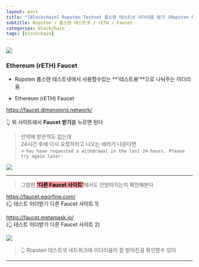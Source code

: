 ```yaml
---
layout: post
title: "[Blockchain] Ropsten Testnet 롭스텐 테스트넷 이더리움 받기 (Ropsten Faucet)"
subtitle: Ropsten / 롭스텐 테스트넷 / rETH / Faucet
categories: blockchain
tags: [blockchain]
---
```


![](https://velog.velcdn.com/images/-__-/post/9c7655fe-c701-45ce-9346-a3ff0f04624e/image.png)

### Ethereum (rETH) Faucet

- Ropsten 롭스텐 테스트넷에서 사용할수있는 **'테스트용'**으로 나눠주는 이더리움

- Ethereum (rETH) Faucet

<https://faucet.dimensions.network/>

👆 위 사이트에서 **Faucet 받기**를 누르면 된다

> 만약에 받은적도 없는데<br>
> 24시간 후에 다시 요청하라고 나오는 에러가 나온다면<br> > `You have requested a withdrawal in the last 24 hours. Please try again later.`

![](https://velog.velcdn.com/images/-__-/post/6a7b0b95-83fc-42c4-aa9f-4e9444a8b61c/image.png)

<hr>

> 그럴땐 <span style="background-color:#F7969A; color:#000;">**'다른 Faucet 사이트'**</span>에서도 안받아지는지 확인해본다

<https://faucet.egorfine.com/><br>
(👆 테스트 이더받기 다른 Faucet 사이트 1)

<https://faucet.metamask.io/><br>
(👆 테스트 이더받기 다른 Faucet 사이트 2)

![](https://velog.velcdn.com/images/-__-/post/3e0537d0-4023-4c09-bdad-318cfea8f011/image.png)

> 👆 Ropsten 테스트넷 네트워크에 이더리움이 잘 받아진걸 확인할수 있다

---
